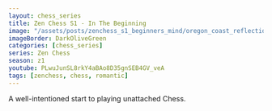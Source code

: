 ```yaml
---
layout: chess_series
title: Zen Chess S1 - In The Beginning
image: "/assets/posts/zenchess_s1_beginners_mind/oregon_coast_reflection.jpg"
imageBorder: DarkOliveGreen
categories: [chess_series]
series: Zen Chess
season: z1
youtube: PLwuJunSL8rkY4aBAo8D35gnSEB4GV_veA
tags: [zenchess, chess, romantic]
---
```


A well-intentioned start to playing unattached Chess.

<script type="text/javascript">
amzn_assoc_tracking_id = "farraway-20";
amzn_assoc_ad_mode = "manual";
amzn_assoc_ad_type = "smart";
amzn_assoc_marketplace = "amazon";
amzn_assoc_region = "US";
amzn_assoc_design = "enhanced_links";
amzn_assoc_asins = "190638830X";
amzn_assoc_placement = "adunit";
amzn_assoc_linkid = "3dc6f6366e8027519e79e53dbb5d0c68";
</script>
<script src="//z-na.amazon-adsystem.com/widgets/onejs?MarketPlace=US"></script>
